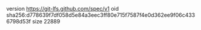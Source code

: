 version https://git-lfs.github.com/spec/v1
oid sha256:d778639f7df058d5e84a3eec3ff80e715f7587f4e0d362ee9f06c4336798d53f
size 22889

